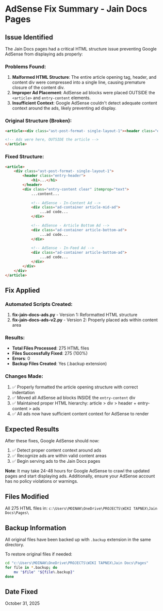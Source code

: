 # AdSense Fix Summary - Jain Docs Pages

## Issue Identified

The Jain Docs pages had a critical HTML structure issue preventing Google AdSense from displaying ads properly:

### Problems Found:
1. **Malformed HTML Structure**: The entire article opening tag, header, and content div were compressed into a single line, causing premature closure of the content div.
2. **Improper Ad Placement**: AdSense ad blocks were placed OUTSIDE the `<article>` and `entry-content` elements.
3. **Insufficient Context**: Google AdSense couldn't detect adequate content context around the ads, likely preventing ad display.

### Original Structure (Broken):
```html
<article><div class="ast-post-format- single-layout-1"><header class="entry-header">...</header><div class="entry-content clear">...content...</div></div></div>

<!-- Ads were here, OUTSIDE the article -->
</article>
```

### Fixed Structure:
```html
<article>
    <div class="ast-post-format- single-layout-1">
        <header class="entry-header">
            <h1>...</h1>
        </header>
        <div class="entry-content clear" itemprop="text">
            ...content...
            
            <!-- AdSense - In-Content Ad -->
            <div class="ad-container article-mid-ad">
                ...ad code...
            </div>
            
            <!-- AdSense - Article Bottom Ad -->
            <div class="ad-container article-bottom-ad">
                ...ad code...
            </div>
            
            <!-- AdSense - In-Feed Ad -->
            <div class="ad-container article-bottom-ad">
                ...ad code...
            </div>
        </div>
    </div>
</article>
```

## Fix Applied

### Automated Scripts Created:
1. **fix-jain-docs-ads.py** - Version 1: Reformatted HTML structure
2. **fix-jain-docs-ads-v2.py** - Version 2: Properly placed ads within content area

### Results:
- **Total Files Processed**: 275 HTML files
- **Files Successfully Fixed**: 275 (100%)
- **Errors**: 0
- **Backup Files Created**: Yes (.backup extension)

### Changes Made:
1. ✅ Properly formatted the article opening structure with correct indentation
2. ✅ Moved all AdSense ad blocks INSIDE the `entry-content` div
3. ✅ Maintained proper HTML hierarchy: article > div > header + entry-content > ads
4. ✅ All ads now have sufficient content context for AdSense to render

## Expected Results

After these fixes, Google AdSense should now:
1. ✅ Detect proper content context around ads
2. ✅ Recognize ads are within valid content areas
3. ✅ Begin serving ads to the Jain Docs pages

**Note**: It may take 24-48 hours for Google AdSense to crawl the updated pages and start displaying ads. Additionally, ensure your AdSense account has no policy violations or warnings.

## Files Modified

All 275 HTML files in: `c:\Users\MOINAK\OneDrive\PROJECTS\WIKI TAPNEX\Jain Docs\Pages\`

## Backup Information

All original files have been backed up with `.backup` extension in the same directory.

To restore original files if needed:
```bash
cd "c:\Users\MOINAK\OneDrive\PROJECTS\WIKI TAPNEX\Jain Docs\Pages"
for file in *.backup; do
    mv "$file" "${file%.backup}"
done
```

## Date Fixed
October 31, 2025
